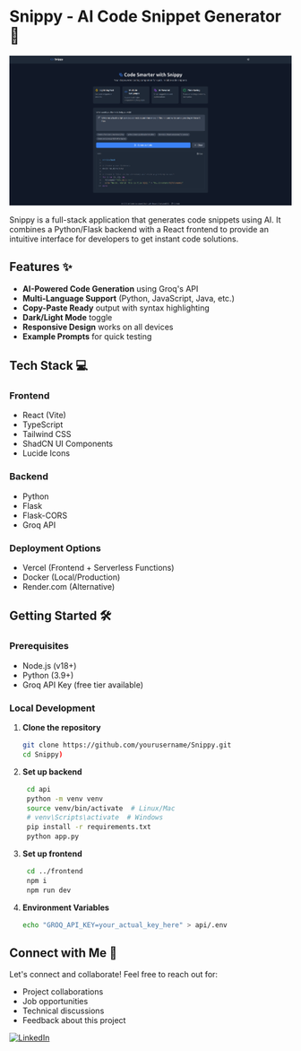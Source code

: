 # Snippy - AI Code Snippet Generator 🚀

![Project Screenshot](snippy.png)

Snippy is a full-stack application that generates code snippets using AI. It combines a Python/Flask backend with a React frontend to provide an intuitive interface for developers to get instant code solutions.

## Features ✨

- **AI-Powered Code Generation** using Groq's API  
- **Multi-Language Support** (Python, JavaScript, Java, etc.)  
- **Copy-Paste Ready** output with syntax highlighting  
- **Dark/Light Mode** toggle  
- **Responsive Design** works on all devices  
- **Example Prompts** for quick testing  

## Tech Stack 💻

### Frontend
- React (Vite)  
- TypeScript  
- Tailwind CSS  
- ShadCN UI Components  
- Lucide Icons  

### Backend
- Python  
- Flask  
- Flask-CORS  
- Groq API  

### Deployment Options
- Vercel (Frontend + Serverless Functions)  
- Docker (Local/Production)  
- Render.com (Alternative)  

## Getting Started 🛠️

### Prerequisites
- Node.js (v18+)  
- Python (3.9+)  
- Groq API Key (free tier available)  

### Local Development

1. **Clone the repository**  
   ```bash
   git clone https://github.com/yourusername/Snippy.git
   cd Snippy)
   ```
2. **Set up backend**  
   ```bash
    cd api
    python -m venv venv
    source venv/bin/activate  # Linux/Mac
    # venv\Scripts\activate  # Windows
    pip install -r requirements.txt
    python app.py
   ```  
3. **Set up frontend**  
   ```bash
    cd ../frontend
    npm i
    npm run dev
   ```  
4. **Environment Variables**
   ```bash
   echo "GROQ_API_KEY=your_actual_key_here" > api/.env
   ```

## Connect with Me 👋

Let's connect and collaborate! Feel free to reach out for:
- Project collaborations
- Job opportunities
- Technical discussions
- Feedback about this project

[![LinkedIn](https://img.shields.io/badge/LinkedIn-Connect-blue?style=for-the-badge&logo=linkedin)](https://www.linkedin.com/in/ishaangoel-craftyengineer/)
    
